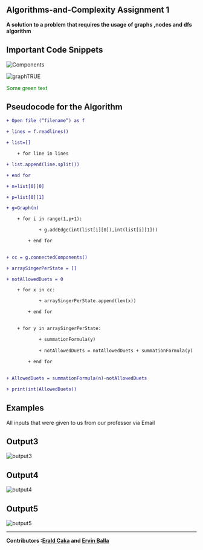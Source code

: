 ## Algorithms-and-Complexity Assignment 1

<strong>A solution to a problem that requires the usage of graphs ,nodes and dfs algorithm</strong>

Important Code Snippets
----
![Components](https://user-images.githubusercontent.com/96385473/171694898-37da4e67-fd30-4ad4-97c1-6c5516a2f3c0.png)

![graphTRUE](https://user-images.githubusercontent.com/96385473/171694466-f4f1ab51-7912-44f2-98f5-8e7566e14daf.png)

<font color="green"> Some green text </font>

Pseudocode for the Algorithm
-
```diff
+ Open file (“filename”) as f

+ lines = f.readlines()

+ list=[]

    + for line in lines

+ list.append(line.split())

+ end for

+ n=list[0][0]

+ p=list[0][1]

+ g=Graph(n)

	+ for i in range(1,p+1):

    		+ g.addEdge(int(list[i][0]),int(list[i][1]))

		+ end for
		

+ cc = g.connectedComponents()

+ arraySingerPerState = []

+ notAllowedDuets = 0

	+ for x in cc:

    		+ arraySingerPerState.append(len(x))

		+ end for
		

	+ for y in arraySingerPerState:

    		+ summationFormula(y)
	
    		+ notAllowedDuets = notAllowedDuets + summationFormula(y)
	
		+ end for
		

+ AllowedDuets = summationFormula(n)-notAllowedDuets

+ print(int(AllowedDuets)) 
```


Examples
-
All inputs that were given to us from our professor via Email

Output3
---

![output3](https://user-images.githubusercontent.com/96385473/171833011-9ffb2ffb-39c4-4f94-9f62-acd48bb75036.png)


Output4
-
![output4](https://user-images.githubusercontent.com/96385473/171832342-1e1ce98d-fa20-4e55-bcb3-33e315bf41cf.png)


Output5
-
![output5](https://user-images.githubusercontent.com/96385473/171832140-27589112-ffc2-4c1e-83c6-404a2d3e684b.png)

--------
<strong>Contributors :[Erald Caka](https://github.com/HidekiNatsumi) and [Ervin Balla](https://github.com/ViniCS2001)</strong>
